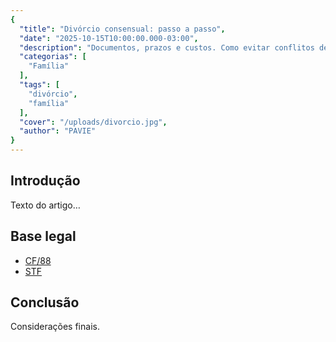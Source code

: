 ```yaml
---
{
  "title": "Divórcio consensual: passo a passo",
  "date": "2025-10-15T10:00:00.000-03:00",
  "description": "Documentos, prazos e custos. Como evitar conflitos desnecessários.",
  "categorias": [
    "Família"
  ],
  "tags": [
    "divórcio",
    "família"
  ],
  "cover": "/uploads/divorcio.jpg",
  "author": "PAVIE"
}
---
```

## Introdução

Texto do artigo…

## Base legal

- [CF/88](https://www.planalto.gov.br/ccivil_03/constituicao/constituicao.htm)
- [STF](https://www.stf.jus.br/)

## Conclusão

Considerações finais.
